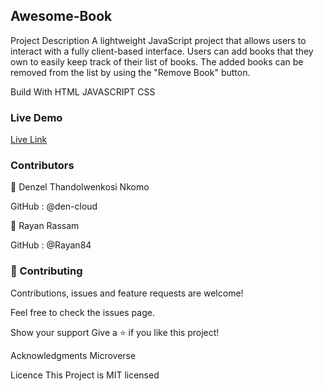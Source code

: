 ## Awesome-Book

Project Description
A lightweight JavaScript project that allows users to interact with a fully client-based interface. Users can add books that they own to easily keep track of their list of books. The added books can be removed from the list by using the "Remove Book" button.

Build With
HTML
JAVASCRIPT
CSS

### Live Demo
[Live Link](https://rayan84.github.io/awesome-books/)


### Contributors
👤 Denzel Thandolwenkosi Nkomo

GitHub : @den-cloud

👤 Rayan Rassam

GitHub : @Rayan84

### 🤝 Contributing
Contributions, issues and feature requests are welcome!

Feel free to check the issues page.

Show your support
Give a ⭐️ if you like this project!

Acknowledgments
Microverse

Licence
This Project is MIT licensed
